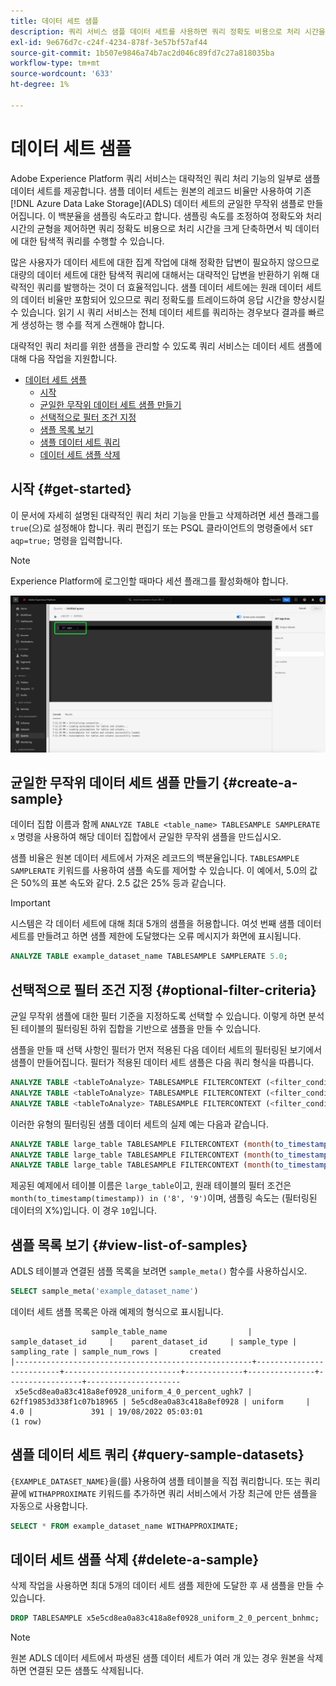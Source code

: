 ```yaml
---
title: 데이터 세트 샘플
description: 쿼리 서비스 샘플 데이터 세트를 사용하면 쿼리 정확도 비용으로 처리 시간을 크게 단축하면서 빅 데이터에 대한 탐색 쿼리를 수행할 수 있습니다. 이 안내서에서는 대략적인 쿼리 처리를 위해 샘플을 관리하는 방법에 대한 정보를 제공합니다
exl-id: 9e676d7c-c24f-4234-878f-3e57bf57af44
source-git-commit: 1b507e9846a74b7ac2d046c89fd7c27a818035ba
workflow-type: tm+mt
source-wordcount: '633'
ht-degree: 1%

---
```


# 데이터 세트 샘플

Adobe Experience Platform 쿼리 서비스는 대략적인 쿼리 처리 기능의 일부로 샘플 데이터 세트를 제공합니다. 샘플 데이터 세트는 원본의 레코드 비율만 사용하여 기존 [!DNL Azure Data Lake Storage]&#x200B;(ADLS) 데이터 세트의 균일한 무작위 샘플로 만들어집니다. 이 백분율을 샘플링 속도라고 합니다. 샘플링 속도를 조정하여 정확도와 처리 시간의 균형을 제어하면 쿼리 정확도 비용으로 처리 시간을 크게 단축하면서 빅 데이터에 대한 탐색적 쿼리를 수행할 수 있습니다.

많은 사용자가 데이터 세트에 대한 집계 작업에 대해 정확한 답변이 필요하지 않으므로 대량의 데이터 세트에 대한 탐색적 쿼리에 대해서는 대략적인 답변을 반환하기 위해 대략적인 쿼리를 발행하는 것이 더 효율적입니다. 샘플 데이터 세트에는 원래 데이터 세트의 데이터 비율만 포함되어 있으므로 쿼리 정확도를 트레이드하여 응답 시간을 향상시킬 수 있습니다. 읽기 시 쿼리 서비스는 전체 데이터 세트를 쿼리하는 경우보다 결과를 빠르게 생성하는 행 수를 적게 스캔해야 합니다.

대략적인 쿼리 처리를 위한 샘플을 관리할 수 있도록 쿼리 서비스는 데이터 세트 샘플에 대해 다음 작업을 지원합니다.

- [데이터 세트 샘플](#dataset-samples)
   - [시작](#getting-started-get-started)
   - [균일한 무작위 데이터 세트 샘플 만들기](#create-a-uniform-random-dataset-sample-create-a-sample)
   - [선택적으로 필터 조건 지정](#optionally-specify-a-filter-criteria-optional-filter-criteria)
   - [샘플 목록 보기](#view-the-list-of-samples-view-list-of-samples)
   - [샘플 데이터 세트 쿼리](#query-the-sample-dataset-query-sample-datasets)
   - [데이터 세트 샘플 삭제](#delete-dataset-samples-delete-a-sample)

## 시작 {#get-started}

이 문서에 자세히 설명된 대략적인 쿼리 처리 기능을 만들고 삭제하려면 세션 플래그를 `true`(으)로 설정해야 합니다. 쿼리 편집기 또는 PSQL 클라이언트의 명령줄에서 `SET aqp=true;` 명령을 입력합니다.

>[!NOTE]
>
>Experience Platform에 로그인할 때마다 세션 플래그를 활성화해야 합니다.

![SET aqp=true;&#39; 명령이 강조 표시된 쿼리 편집기입니다.](../images/key-concepts/set-session-flag.png)

## 균일한 무작위 데이터 세트 샘플 만들기 {#create-a-sample}

데이터 집합 이름과 함께 `ANALYZE TABLE <table_name> TABLESAMPLE SAMPLERATE x` 명령을 사용하여 해당 데이터 집합에서 균일한 무작위 샘플을 만드십시오.

샘플 비율은 원본 데이터 세트에서 가져온 레코드의 백분율입니다. `TABLESAMPLE SAMPLERATE` 키워드를 사용하여 샘플 속도를 제어할 수 있습니다. 이 예에서, 5.0의 값은 50%의 표본 속도와 같다. 2.5 값은 25% 등과 같습니다.

>[!IMPORTANT]
>
>시스템은 각 데이터 세트에 대해 최대 5개의 샘플을 허용합니다. 여섯 번째 샘플 데이터 세트를 만들려고 하면 샘플 제한에 도달했다는 오류 메시지가 화면에 표시됩니다.

```sql
ANALYZE TABLE example_dataset_name TABLESAMPLE SAMPLERATE 5.0;
```

## 선택적으로 필터 조건 지정 {#optional-filter-criteria}

균일 무작위 샘플에 대한 필터 기준을 지정하도록 선택할 수 있습니다. 이렇게 하면 분석된 테이블의 필터링된 하위 집합을 기반으로 샘플을 만들 수 있습니다.

샘플을 만들 때 선택 사항인 필터가 먼저 적용된 다음 데이터 세트의 필터링된 보기에서 샘플이 만들어집니다. 필터가 적용된 데이터 세트 샘플은 다음 쿼리 형식을 따릅니다.

```sql
ANALYZE TABLE <tableToAnalyze> TABLESAMPLE FILTERCONTEXT (<filter_condition>) SAMPLERATE X.Y;
ANALYZE TABLE <tableToAnalyze> TABLESAMPLE FILTERCONTEXT (<filter_condition_1> AND/OR <filter_condition_2>) SAMPLERATE X.Y;
ANALYZE TABLE <tableToAnalyze> TABLESAMPLE FILTERCONTEXT (<filter_condition_1> AND (<filter_condition_2> OR <filter_condition_3>)) SAMPLERATE X.Y;
```

이러한 유형의 필터링된 샘플 데이터 세트의 실제 예는 다음과 같습니다.

```sql
ANALYZE TABLE large_table TABLESAMPLE FILTERCONTEXT (month(to_timestamp(timestamp)) in ('8', '9')) SAMPLERATE 10;
ANALYZE TABLE large_table TABLESAMPLE FILTERCONTEXT (month(to_timestamp(timestamp)) in ('8', '9') AND product.name = "product1") SAMPLERATE 10;
ANALYZE TABLE large_table TABLESAMPLE FILTERCONTEXT (month(to_timestamp(timestamp)) in ('8', '9') AND (product.name = "product1" OR product.name = "product2")) SAMPLERATE 10;
```

제공된 예제에서 테이블 이름은 `large_table`이고, 원래 테이블의 필터 조건은 `month(to_timestamp(timestamp)) in ('8', '9')`이며, 샘플링 속도는 (필터링된 데이터의 X%)입니다. 이 경우 `10`입니다.

## 샘플 목록 보기 {#view-list-of-samples}

ADLS 테이블과 연결된 샘플 목록을 보려면 `sample_meta()` 함수를 사용하십시오.

```sql
SELECT sample_meta('example_dataset_name')
```

데이터 세트 샘플 목록은 아래 예제의 형식으로 표시됩니다.

```shell
                  sample_table_name                  |    sample_dataset_id     |    parent_dataset_id     | sample_type | sampling_rate | sample_num_rows |       created      
|-----------------------------------------------------+--------------------------+--------------------------+-------------+---------------+-----------------+---------------------
 x5e5cd8ea0a83c418a8ef0928_uniform_4_0_percent_ughk7 | 62ff19853d338f1c07b18965 | 5e5cd8ea0a83c418a8ef0928 | uniform     |           4.0 |             391 | 19/08/2022 05:03:01
(1 row)
```

## 샘플 데이터 세트 쿼리 {#query-sample-datasets}

`{EXAMPLE_DATASET_NAME}`을(를) 사용하여 샘플 테이블을 직접 쿼리합니다. 또는 쿼리 끝에 `WITHAPPROXIMATE` 키워드를 추가하면 쿼리 서비스에서 가장 최근에 만든 샘플을 자동으로 사용합니다.

```sql
SELECT * FROM example_dataset_name WITHAPPROXIMATE;
```

## 데이터 세트 샘플 삭제 {#delete-a-sample}

삭제 작업을 사용하면 최대 5개의 데이터 세트 샘플 제한에 도달한 후 새 샘플을 만들 수 있습니다.

```sql
DROP TABLESAMPLE x5e5cd8ea0a83c418a8ef0928_uniform_2_0_percent_bnhmc;
```

>[!NOTE]
>
>원본 ADLS 데이터 세트에서 파생된 샘플 데이터 세트가 여러 개 있는 경우 원본을 삭제하면 연결된 모든 샘플도 삭제됩니다.
